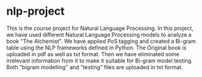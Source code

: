 # nlp-project
This is the course project for Natural Language Processing. In this project, we have used different Natural Language Processing models to analyze a book "The Alchemist". We have applied PoS tagging and created a Bi-gram table using the NLP frameworks defined in Python. 
The Original book is uploaded in pdf as well as txt format. Then we have eliminated some irrelevant information from it to make it suitable for Bi-gram model testing. Both "bigram modelling" and "testing" files are 
uploaded in txt format.
